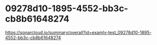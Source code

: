 # 09278d10-1895-4552-bb3c-cb8b61648274
https://sonarcloud.io/summary/overall?id=examly-test_09278d10-1895-4552-bb3c-cb8b61648274
